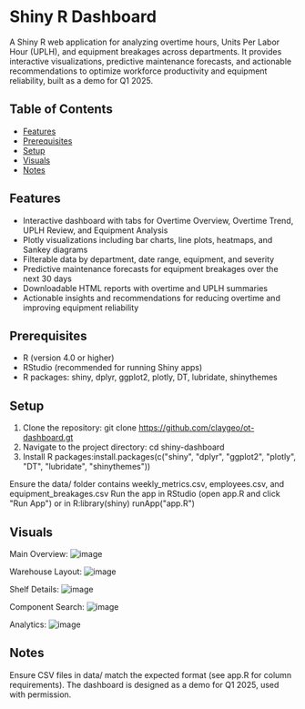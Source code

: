 # Shiny R Dashboard

A Shiny R web application for analyzing overtime hours, Units Per Labor Hour (UPLH), and equipment breakages across departments. It provides interactive visualizations, predictive maintenance forecasts, and actionable recommendations to optimize workforce productivity and equipment reliability, built as a demo for Q1 2025.

## Table of Contents 
- [Features](#features)
- [Prerequisites](#prerequisites)
- [Setup](#setup)
- [Visuals](#visuals)
- [Notes](#notes)

## Features

- Interactive dashboard with tabs for Overtime Overview, Overtime Trend, UPLH Review, and Equipment Analysis
- Plotly visualizations including bar charts, line plots, heatmaps, and Sankey diagrams
- Filterable data by department, date range, equipment, and severity
- Predictive maintenance forecasts for equipment breakages over the next 30 days
- Downloadable HTML reports with overtime and UPLH summaries
- Actionable insights and recommendations for reducing overtime and improving equipment reliability

## Prerequisites

- R (version 4.0 or higher)
- RStudio (recommended for running Shiny apps)
- R packages: shiny, dplyr, ggplot2, plotly, DT, lubridate, shinythemes

## Setup

1. Clone the repository: git clone https://github.com/claygeo/ot-dashboard.gt
2. Navigate to the project directory: cd shiny-dashboard
3. Install R packages:install.packages(c("shiny", "dplyr", "ggplot2", "plotly", "DT", "lubridate", "shinythemes"))


Ensure the data/ folder contains weekly_metrics.csv, employees.csv, and equipment_breakages.csv
Run the app in RStudio (open app.R and click "Run App") or in R:library(shiny)
runApp("app.R")

## Visuals

Main Overview: 
![image](https://github.com/user-attachments/assets/13df857e-cb03-48ac-9bc7-36cc0b9df8db)

Warehouse Layout:
![image](https://github.com/user-attachments/assets/f3853354-48c3-4bc4-a7da-33a4ddfca6e8)

Shelf Details:
![image](https://github.com/user-attachments/assets/42997d84-ca4d-42a7-a4a0-6ca127e8966a)

Component Search: 
![image](https://github.com/user-attachments/assets/7c1c6b21-7103-408e-9b81-31c1dc622590)

Analytics:
![image](https://github.com/user-attachments/assets/58c69b3c-f3ef-4fd0-a26f-67dd3163eb20)

## Notes

Ensure CSV files in data/ match the expected format (see app.R for column requirements).
The dashboard is designed as a demo for Q1 2025, used with permission.

